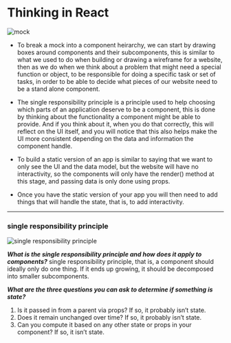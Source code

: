 # Thinking in React 
![mock](https://miro.medium.com/max/1148/1*CTlLMggdjx6uLyHicPAdqg.png)



* To break a mock into a component heirarchy, we can start by drawing boxes around components and their subcomponents, this is similar to what we used to do when building or drawing a wireframe for a website, then as we do when we think about a problem that might need a special function or object, to be responsible for doing a specific task or set of tasks, in order to be able to decide what pieces of our website need to be a stand alone component.

* The single responsibility principle is a principle used to help choosing which parts of an application deserve to be a component, this is done by thinking about the functionality a component might be able to provide. And if you think about it, when you do that correctly, this will reflect on the UI itself, and you will notice that this also helps make the UI more consistent depending on the data and information the component handle.

* To build a static version of an app is similar to saying that we want to only see the UI and the data model, but the website will have no interactivity, so the components will only have the render() method at this stage, and passing data is only done using props.

* Once you have the static version of your app you will then need to add things that will handle the state, that is, to add interactivity.

-------------------
### single responsibility principle
![single responsibility principle](https://csharpcorner-mindcrackerinc.netdna-ssl.com/article/solid-single-responsibility-principle-with-c-sharp/Images/image001.png)


***What is the single responsibility principle and how does it apply to components?***
single responsibility principle, that is, a component should ideally only do one thing. If it ends up growing, it should be decomposed into smaller subcomponents.


***What are the three questions you can ask to determine if something is state?***
1. Is it passed in from a parent via props? If so, it probably isn’t state.
2. Does it remain unchanged over time? If so, it probably isn’t state.
3. Can you compute it based on any other state or props in your component? If so, it isn’t state.